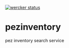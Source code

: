 [![wercker status](https://app.wercker.com/status/d56d046f7576cce524ee448c47eef368/m "wercker status")](https://app.wercker.com/project/bykey/d56d046f7576cce524ee448c47eef368)

# pezinventory

pez inventory search service

